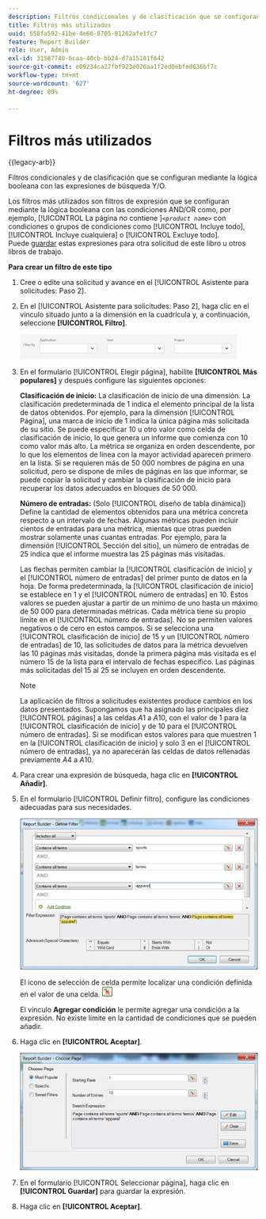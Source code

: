 ```yaml
---
description: Filtros condicionales y de clasificación que se configuran mediante la lógica booleana con las expresiones de búsqueda Y/O.
title: Filtros más utilizados
uuid: 558fa592-41be-4e66-8705-81262afe1fc7
feature: Report Builder
role: User, Admin
exl-id: 31587740-6caa-40cb-bb24-d7a15181f642
source-git-commit: e09234ca27fbf923e026aa1f2ed0ebfed636bf7c
workflow-type: tm+mt
source-wordcount: '627'
ht-degree: 89%

---
```


# Filtros más utilizados

{{legacy-arb}}

Filtros condicionales y de clasificación que se configuran mediante la lógica booleana con las expresiones de búsqueda Y/O.

Los filtros más utilizados son filtros de expresión que se configuran mediante la lógica booleana con las condiciones AND/OR como, por ejemplo, [!UICONTROL La página no contiene ]*`<product name>`* con condiciones o grupos de condiciones como [!UICONTROL Incluye todo], [!UICONTROL Incluye cualquiera] o [!UICONTROL Excluye todo]. Puede [guardar](/help/analyze/legacy-report-builder/layout/c-filter-dimensions/saved-filters.md) estas expresiones para otra solicitud de este libro u otros libros de trabajo.

**Para crear un filtro de este tipo**

1. Cree o edite una solicitud y avance en el [!UICONTROL Asistente para solicitudes: Paso 2].

1. En el [!UICONTROL Asistente para solicitudes: Paso 2], haga clic en el vínculo situado junto a la dimensión en la cuadrícula y, a continuación, seleccione **[!UICONTROL Filtro]**.

   ![Captura de pantalla que muestra el cuadro de diálogo Definir filtro con opciones para filtrar por aplicación, usuario y proyecto.](/help/admin/tools/assets/filter.png)

1. En el formulario [!UICONTROL Elegir página], habilite **[!UICONTROL Más populares]** y después configure las siguientes opciones:

   **Clasificación de inicio:** La clasificación de inicio de una dimensión. La clasificación predeterminada de 1 indica el elemento principal de la lista de datos obtenidos. Por ejemplo, para la dimensión [!UICONTROL Página], una marca de inicio de 1 indica la única página más solicitada de su sitio. Se puede especificar 10 u otro valor como celda de clasificación de inicio, lo que genera un informe que comienza con 10 como valor más alto. La métrica se organiza en orden descendente, por lo que los elementos de línea con la mayor actividad aparecen primero en la lista. Si se requieren más de 50 000 nombres de página en una solicitud, pero se dispone de miles de páginas en las que informar, se puede copiar la solicitud y cambiar la clasificación de inicio para recuperar los datos adecuados en bloques de 50 000.

   **Número de entradas:** (Solo [!UICONTROL diseño de tabla dinámica]) Define la cantidad de elementos obtenidos para una métrica concreta respecto a un intervalo de fechas. Algunas métricas pueden incluir cientos de entradas para una métrica, mientas que otras pueden mostrar solamente unas cuantas entradas. Por ejemplo, para la dimensión [!UICONTROL Sección del sitio], un número de entradas de 25 indica que el informe muestra las 25 páginas más visitadas.

   Las flechas permiten cambiar la [!UICONTROL clasificación de inicio] y el [!UICONTROL número de entradas] del primer punto de datos en la hoja. De forma predeterminada, la [!UICONTROL clasificación de inicio] se establece en 1 y el [!UICONTROL número de entradas] en 10. Estos valores se pueden ajustar a partir de un mínimo de uno hasta un máximo de 50 000 para determinadas métricas. Cada métrica tiene su propio límite en el [!UICONTROL número de entradas]. No se permiten valores negativos o de cero en estos campos. Si se selecciona una [!UICONTROL clasificación de inicio] de 15 y un [!UICONTROL número de entradas] de 10, las solicitudes de datos para la métrica devuelven las 10 páginas más visitadas, donde la primera página más visitada es el número 15 de la lista para el intervalo de fechas específico. Las páginas más solicitadas del 15 al 25 se incluyen en orden descendente.

   >[!NOTE]
   >
   >La aplicación de filtros a solicitudes existentes produce cambios en los datos presentados. Supongamos que ha asignado las principales diez [!UICONTROL páginas] a las celdas $A$1 a $A$10, con el valor de 1 para la [!UICONTROL clasificación de inicio] y de 10 para el [!UICONTROL número de entradas]. Si se modifican estos valores para que muestren 1 en la [!UICONTROL clasificación de inicio] y solo 3 en el [!UICONTROL número de entradas], ya no aparecerán las celdas de datos rellenadas previamente $A$4 a $A$10.

1. Para crear una expresión de búsqueda, haga clic en **[!UICONTROL Añadir]**.

1. En el formulario [!UICONTROL Definir filtro], configure las condiciones adecuadas para sus necesidades.


   ![Captura de pantalla que muestra el cuadro de diálogo Definir filtro.](assets/expressions_define_filter.png)

   El icono de selección de celda permite localizar una condición definida en el valor de una celda. ![Icono de seleccionar celda.](assets/select_cell_icon.png)

   El vínculo **Agregar condición** le permite agregar una condición a la expresión. No existe límite en la cantidad de condiciones que se pueden añadir.

1. Haga clic en **[!UICONTROL Aceptar]**.

   ![Captura de pantalla del cuadro de diálogo Definir filtro con el botón Aceptar en la parte inferior derecha.](assets/choose_page_02.png)

1. En el formulario [!UICONTROL Seleccionar página], haga clic en **[!UICONTROL Guardar]** para guardar la expresión.
1. Haga clic en **[!UICONTROL Aceptar]**.

